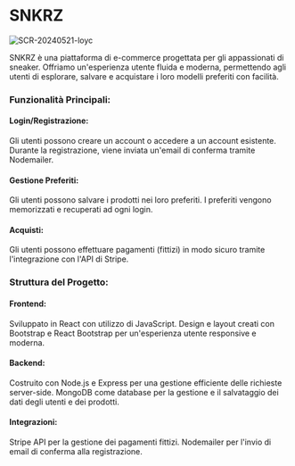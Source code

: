 
# SNKRZ

![SCR-20240521-loyc](https://github.com/angelogiuliano/SNKRZ-Capstone/assets/117686551/cb816e77-c26c-4d81-ba57-689456e74a08)


SNKRZ è una piattaforma di e-commerce progettata per gli appassionati di sneaker. Offriamo un'esperienza utente fluida e moderna, permettendo agli utenti di esplorare, salvare e acquistare i loro modelli preferiti con facilità.

### Funzionalità Principali:

#### Login/Registrazione:
Gli utenti possono creare un account o accedere a un account esistente.
Durante la registrazione, viene inviata un'email di conferma tramite Nodemailer.

#### Gestione Preferiti:
Gli utenti possono salvare i prodotti nei loro preferiti.
I preferiti vengono memorizzati e recuperati ad ogni login.

#### Acquisti:
Gli utenti possono effettuare pagamenti (fittizi) in modo sicuro tramite l'integrazione con l'API di Stripe.

### Struttura del Progetto:

#### Frontend:

Sviluppato in React con utilizzo di JavaScript.
Design e layout creati con Bootstrap e React Bootstrap per un'esperienza utente responsive e moderna.

#### Backend:
Costruito con Node.js e Express per una gestione efficiente delle richieste server-side.
MongoDB come database per la gestione e il salvataggio dei dati degli utenti e dei prodotti.

#### Integrazioni:
Stripe API per la gestione dei pagamenti fittizi.
Nodemailer per l'invio di email di conferma alla registrazione.


